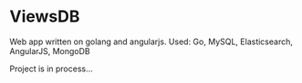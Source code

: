 # ViewsDB
Web app written on golang and angularjs. 
Used: Go, MySQL, Elasticsearch, AngularJS, MongoDB

Project is in process...
